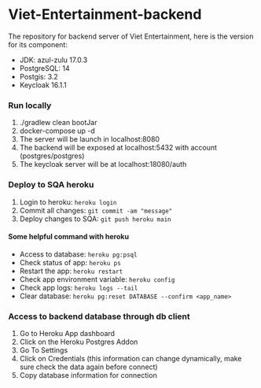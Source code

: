 # Viet-Entertainment-backend

The repository for backend server of Viet Entertainment, here is the version for its component:
  - JDK: azul-zulu 17.0.3
  - PostgreSQL: 14
  - Postgis: 3.2
  - Keycloak 16.1.1 

### Run locally
1. ./gradlew clean bootJar 
2. docker-compose up -d
3. The server will be launch in localhost:8080
4. The backend will be exposed at localhost:5432 with account (postgres/postgres)
5. The keycloak server will be at localhost:18080/auth

### Deploy to SQA heroku 
1. Login to heroku: `heroku login`
2. Commit all changes: `git commit -am "message"`
3. Deploy changes to SQA: `git push heroku main`


#### Some helpful command with heroku
* Access to database: `heroku pg:psql`
* Check status of app: `heroku ps`
* Restart the app: `heroku restart`
* Check app environment variable: `heroku config` 
* Check app logs: `heroku logs --tail`
* Clear database: `heroku pg:reset DATABASE --confirm <app_name>`

### Access to backend database through db client
1. Go to Heroku App dashboard
2. Click on the Heroku Postgres Addon
3. Go To Settings
4. Click on Credentials (this information can change dynamically, make sure check the data again before connect)
5. Copy database information for connection

